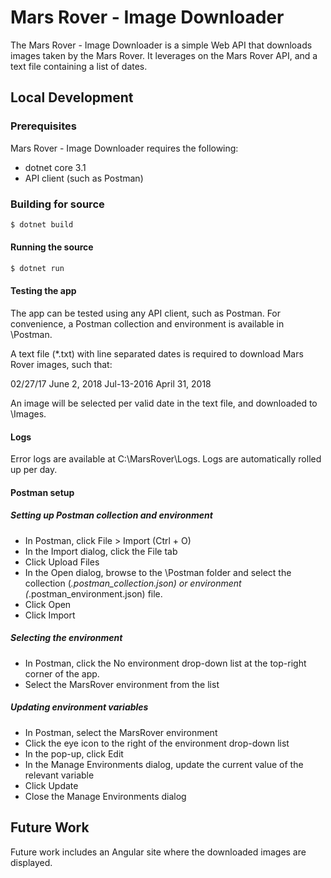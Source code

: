 # Mars Rover - Image Downloader 

The Mars Rover - Image Downloader is a simple Web API that downloads images taken by the Mars Rover. It leverages on the Mars Rover API, and a text file containing a list of dates.

## Local Development
### Prerequisites 
Mars Rover - Image Downloader requires the following:
- dotnet core 3.1
- API client (such as Postman)

### Building for source
```bash
$ dotnet build
```

#### Running the source
```bash
$ dotnet run
```

#### Testing the app
The app can be tested using any API client, such as Postman. For convenience, a Postman collection and environment is available in \Postman. 

A text file (*.txt) with line separated dates is required to download Mars Rover images, such that:

02/27/17
June 2, 2018
Jul-13-2016
April 31, 2018

An image will be selected per valid date in the text file, and downloaded to \Images.

#### Logs
Error logs are available at C:\MarsRover\Logs. Logs are automatically rolled up per day.


#### Postman setup
##### Setting up Postman collection and environment
- In Postman, click File > Import (Ctrl + O)
- In the Import dialog, click the File tab
- Click Upload Files
- In the Open dialog, browse to the \Postman folder and select the collection (*.postman_collection.json) or environment (*.postman_environment.json) file.
- Click Open
- Click Import

##### Selecting the environment
- In Postman, click the No environment drop-down list at the top-right corner of the app.
- Select the MarsRover environment from the list

##### Updating environment variables
- In Postman, select the MarsRover environment
- Click the eye icon to the right of the environment drop-down list
- In the pop-up, click Edit
- In the Manage Environments dialog, update the current value of the relevant variable
- Click Update
- Close the Manage Environments dialog


## Future Work
Future work includes an Angular site where the downloaded images are displayed. 